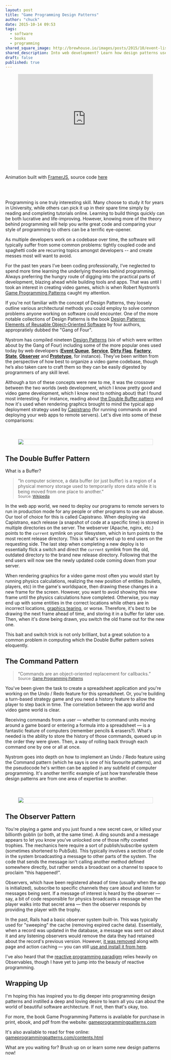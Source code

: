 ```yaml
---
layout: post
title: "Game Programming Design Patterns"
author: "chuck"
date: 2015-10-14 09:53
tags:
  - software
  - books
  - programming
shared_square_image: http://brewhouse.io/images/posts/2015/10/event-listener-nodes-square.png
shared_description: Into web development? Learn how design patterns used in other fields such as videogame programming can help you.
draft: false
published: true
---
```


<!-- ![DesignPatternsAnimaion](/images/posts/2015/09/design-patterns.gif) -->

<figure style="display: block; max-width: 100%;height: auto;">
  <iframe style="border: 0" width="100%" height="300" src="https://s3-us-west-2.amazonaws.com/brewhouse-io/blog/cubes.framer/index.html"></iframe>
</figure>
<figcaption>Animation built with <a href="http://framerjs.com/">FramerJS</a>, source code <a href="https://github.com/BrewhouseTeam/cubes-framer">here</a></figcaption>

<br><br>

Programming is one truly interesting skill. Many choose to study it for years in University, while others can pick it up in their spare time simply by reading and completing tutorials online. Learning to build things quickly can be both lucrative and life-improving. However, knowing more of the theory behind programming will help you write great code and comparing your style of programming to others can be a terrific eye-opener.

As multiple developers work on a codebase over time, the software will typically suffer from some common problems: tightly coupled code and spaghetti code are recurring topics amongst developers -- and create messes most will want to avoid.

For the past ten years I’ve been coding professionally, I’ve neglected to spend more time learning the underlying theories behind programming. Always preferring the hungry route of digging into the practical parts of development, blazing ahead while building tools and apps. That was until I took an interest in creating video games, which is when Robert Nystrom’s [Game Programming Patterns](http://gameprogrammingpatterns.com) caught my attention.

<!-- break -->

If you're not familiar with the concept of Design Patterns, they loosely outline various architectural methods you could employ to solve common problems anyone working on software could encounter. One of the more notable collections of Design Patterns is the book [Design Patterns: Elements of Reusable Object-Oriented Software](http://www.amazon.ca/Design-Patterns-Elements-Reusable-Object-Oriented/dp/0201633612) by four authors, appropratiely dubbed the "Gang of Four".

Nystrom has compiled nineteen [Design Patterns](http://www.blackwasp.co.uk/GofPatterns.aspx) (six of which were written about by the Gang of Four) including some of the more popular ones used today by web developers (**[Event Queue](http://gameprogrammingpatterns.com/event-queue.html)**, **[Service](https://en.wikipedia.org/wiki/Service_layers_pattern)**, **[Dirty Flag](http://gameprogrammingpatterns.com/dirty-flag.html)**, **[Factory](https://en.wikipedia.org/wiki/Factory_method_pattern)**, **[State](https://sourcemaking.com/design_patterns/state)**, **[Observer](http://gameprogrammingpatterns.com/observer.html)** and **[Prototype](https://sourcemaking.com/design_patterns/prototype)**, for instance). They’ve been written from the perspective of how best to organize a video game codebase, though he’s also taken care to craft them so they can be easily digested by programmers of any skill level.

Although a ton of these concepts were new to me, it was the crossover between the two worlds (web development, which I know pretty good and video game development, which I know next to nothing about) that I found most interesting. For instance, reading about [the Double Buffer pattern](http://gameprogrammingpatterns.com/double-buffer.html) and how it's used when rendering graphics brought to mind the typical app deployment strategy used by [Capistrano](http://capistranorb.com/) (for running commands on and deploying your web apps to remote servers). Let's dive into some of these comparisons:


<figure style="border: 1px solid #dedede; padding-bottom: 1px; margin-top: 50px;">
  <img src="/images/posts/2015/10/double-buffer-swap-sm.png" />
</figure>

## The Double Buffer Pattern

What is a Buffer?

<blockquote>
  <p>
    “In computer science, a data buffer (or just buffer) is a region of a physical memory storage used to temporarily store data while it is being moved from one place to another.”
    <br><small>Source: <a href="https://en.wikipedia.org/wiki/Data_buffer">Wikipedia</a></small>
  </p>
</blockquote>

In the web app world, we need to deploy our programs to remote servers to run in production mode for any people or other programs to use and abuse. Our tool of choice for this is called Capistrano. When deploying via Capistrano, each release (a snapshot of code at a specific time) is stored in multiple directories on the server. The webserver (Apache, nginx, etc.) points to the `current` symlink on your filesystem, which in turn points to the most recent release directory. This is what's served up to end users on the requesting side. The last step when completing a new deploy is to essentially flick a switch and direct the `current` symlink from the old, outdated directory to the brand new release directory. Following that the end users will now see the newly updated code coming down from your server.

When rendering graphics for a video game most often you would start by running physics calculations, realizing the new position of entities (bullets, players, etc) in the game's worldspace, then drawing these changes in a new frame for the screen. However, you want to avoid showing this new frame until the physics calculations have completed. Otherwise, you may end up with some entities in the correct locations while others are in incorrect locations, [graphics tearing](https://en.wikipedia.org/wiki/Screen_tearing), or worse. Therefore, it's best to be drawing the next frame ahead of time, and storing it in a buffer for later use. Then, when it's done being drawn, you switch the old frame out for the new one.

This bait and switch trick is not only brilliant, but a great solution to a common problem in computing which the Double Buffer pattern solves eloquently.


## The Command Pattern

<blockquote>
  <p>
    “Commands are an object-oriented replacement for callbacks.”
    <br><small>Source: <a href="http://gameprogrammingpatterns.com/command.html">Game Programming Patterns</a></small>
  </p>
</blockquote>


You've been given the task to create a spreadsheet application and you're working on the Undo / Redo feature for this spreadsheet. Or, you're building a turn-based strategy game and you need a history feature to allow the player to step back in time. The correlation between the app world and video game world is clear.

Receiving commands from a user &mdash; whether to command units moving around a game board or entering a formula into a spreadsheet &mdash; is a fantastic feature of computers (remember pencils &amp; erasers?). What's needed is the ability to store the history of those commands, queued up in the order they were given. Then, a way of rolling back through each command one by one or all at once.

Nystrom goes into depth on how to implement an Undo / Redo feature using the Command pattern (which he says is one of his favourite patterns), and the pseudocode he's written can be applied in any subfield of computer programming. It's another terrific example of just how transferable these design patterns are from one area of expertise to another.

<figure style="border: 1px solid #dedede; padding-bottom: 1px; margin-top: 50px;">
  <img src="/images/posts/2015/10/event-listener-nodes-sm.png" />
</figure>

## The Observer Pattern

You're playing a game and you just found a new secret cave, or killed your billionth goblin (or both, at the same time). A ding sounds and a message appears to let you know you've unlocked one of those nifty coveted trophies. The mechanics here require a sort of publish/subscribe system (sometimes shortened to PubSub). This typically involves a section of code in the system broadcasting a message to other parts of the system. The code that sends the message isn't calling another method defined somewhere directly, but rather sends a broadcast on a channel to space to proclaim "this happened!".

Observers, which have been registered ahead of time (usually when the app is initialized), subscribe to specific channels they care about and listen for messages being sent. If a message of interest is heard by the observer &mdash; say, a bit of code responsible for physics broadcasts a message when the player walks into that secret area &mdash; then the observer responds by providing the player with the trophy.

In the past, Rails had a basic observer system built-in. This was typically used for "sweeping" the cache (removing expired cache data). Essentially, when a record was updated in the database, a message was sent out about it and any listening observers would remove the data they had retained about the record's previous version. However, [it was removed](http://blog.remarkablelabs.com/2012/12/observers-gem-extraction-rails-4-countdown-to-2013) along with page and action caching &mdash; you can still [use and install it from here](https://github.com/rails/rails-observers).

I've also heard that the [reactive programming paradigm](https://en.wikipedia.org/wiki/Reactive_programming) relies heavily on Observables, though I have yet to jump into the beauty of reactive programming.


## Wrapping Up

I'm hoping this has inspired you to dig deeper into programming design patterns and instilled a deep and loving desire to learn all you can about the world of beautiful software architecture. If not, then that's okay, too.

For more, the book Game Programming Patterns is available for purchase in print, ebook, and pdf from the website: [gameprogrammingpatterns.com](http://gameprogrammingpatterns.com/)

It's also available to read for free online: [gameprogrammingpatterns.com/contents.html](http://gameprogrammingpatterns.com/contents.html)

What are you waiting for? Brush up on or learn some new design patterns now!


